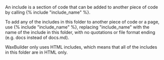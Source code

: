 An include is a section of code that can be added to another piece of code by calling {% include "include_name" %}.

To add any of the includes in this folder to another piece of code or a page, use {% include "include_name" %}, replacing "include_name" with the name of the include in this folder, with no quotations or file format ending (e.g. docs instead of docs.md). 

WaxBuilder only uses HTML includes, which means that all of the includes in this folder are in HTML only.
